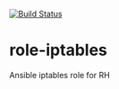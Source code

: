 [![Build Status](https://travis-ci.org/chrismeyersfsu/role-iptables.svg?branch=master)](https://travis-ci.org/chrismeyersfsu/role-iptables)

# role-iptables
Ansible iptables role for RH
